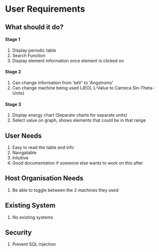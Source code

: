 # User Requirements

## What should it do?
#### Stage 1
1. Display periodic table
1. Search Function
1. Display element information once element is clicked on

#### Stage 2
1. Can change information from 'keV' to 'Angstroms'
1. Can change machine being used (JEOL L-Value to Cameca Sin-Theta-Units)

#### Stage 3
1. Display energy chart (Separate charts for separate units)
1. Select value on graph, shows elements that could be in that range


## User Needs
1. Easy to read the table and info
1. Navigatable
1. Intuitive
1. Good documentation if someone else wants to work on this after

## Host Organisation Needs
1. Be able to toggle between the 2 machines they used

## Existing System
1. No existing systems

## Security
1. Prevent SQL injection
